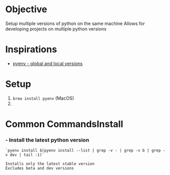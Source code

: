 # Objective
Setup multiple versions of python on the same machine
Allows for developing projects on multiple python versions

# Inspirations
- [pyenv - global and local versions](https://www.youtube.com/watch?v=3my06DUnApM)

# Setup 
1. `brew install pyenv` (MacOS)
1. 


# Common CommandsInstall
### - Install the latest python version
    `pyenv install $(pyenv install --list | grep -v - | grep -v b | grep -v dev | tail -1)`
    
    Installs only the latest stable version
    Excludes beta and dev versions

